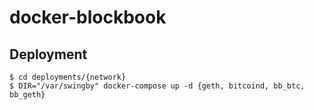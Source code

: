 # docker-blockbook

## Deployment
```
$ cd deployments/{network}
$ DIR="/var/swingby" docker-compose up -d {geth, bitcoind, bb_btc, bb_geth}
```

